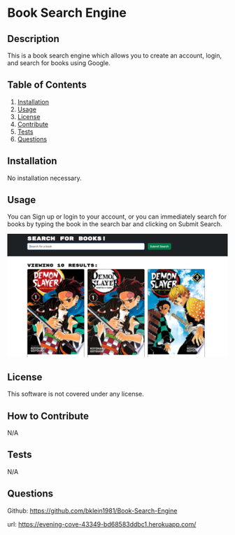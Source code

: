 # Book Search Engine

  

  ## Description
  This is a book search engine which allows you to create an account, login, and search for books using Google.
  
  ## Table of Contents
  1. [Installation](#Installation)
  2. [Usage](#usage)
  3. [License](#license)
  4. [Contribute](#contribute)
  5. [Tests](#tests)
  6. [Questions](#questions)
  
  ## Installation
  No installation necessary.
  
  ## Usage
  You can Sign up or login to your account, or you can immediately search for books by typing the book in the search bar and clicking on Submit Search.
  
![README SAMPLE](./images/book-search-eng.png)

  ## License
  This software is not covered under any license.
  
  
  
  ## How to Contribute
  N/A
  
  ## Tests
  N/A
  
  ## Questions
  Github: https://github.com/bklein1981/Book-Search-Engine
  
  url: https://evening-cove-43349-bd68583ddbc1.herokuapp.com/
